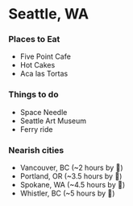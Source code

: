 # Seattle, WA

### Places to Eat
- Five Point Cafe
- Hot Cakes
- Aca las Tortas

### Things to do
- Space Needle
- Seattle Art Museum
- Ferry ride

### Nearish cities
- Vancouver, BC (~2 hours by :car:)
- Portland, OR (~3.5 hours by :car:)
- Spokane, WA (~4.5 hours by :car:)
- Whistler, BC (~5 hours by :car:)
